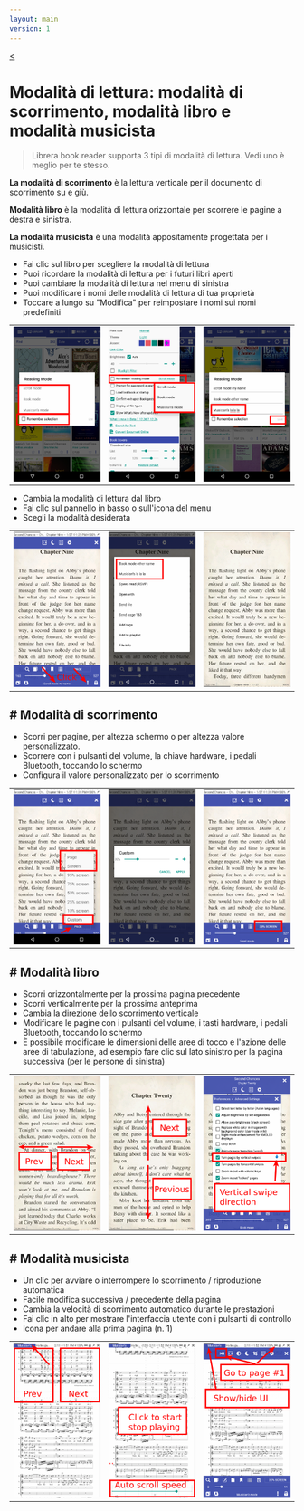 ```yaml
---
layout: main
version: 1
---
```

[<](/wiki/faq/it)

# Modalità di lettura: modalità di scorrimento, modalità libro e modalità musicista

> Librera book reader supporta 3 tipi di modalità di lettura. Vedi uno è meglio per te stesso.

**La modalità di scorrimento** è la lettura verticale per il documento di scorrimento su e giù.

**Modalità libro** è la modalità di lettura orizzontale per scorrere le pagine a destra e sinistra.

**La modalità musicista** è una modalità appositamente progettata per i musicisti.

* Fai clic sul libro per scegliere la modalità di lettura
* Puoi ricordare la modalità di lettura per i futuri libri aperti
* Puoi cambiare la modalità di lettura nel menu di sinistra
* Puoi modificare i nomi delle modalità di lettura di tua proprietà
* Toccare a lungo su &quot;Modifica&quot; per reimpostare i nomi sui nomi predefiniti

||||
|-|-|-|
|![](1.png)|![](2.png)|![](3.png)|

* Cambia la modalità di lettura dal libro
* Fai clic sul pannello in basso o sull'icona del menu
* Scegli la modalità desiderata

||||
|-|-|-|
|![](4.png)|![](5.png)|![](6.png)|

## # Modalità di scorrimento

* Scorri per pagine, per altezza schermo o per altezza valore personalizzato.
* Scorrere con i pulsanti del volume, la chiave hardware, i pedali Bluetooth, toccando lo schermo
* Configura il valore personalizzato per lo scorrimento

||||
|-|-|-|
|![](7.png)|![](8.png)|![](9.png)|


## # Modalità libro
* Scorri orizzontalmente per la prossima pagina precedente
* Scorri verticalmente per la prossima anteprima
* Cambia la direzione dello scorrimento verticale
* Modificare le pagine con i pulsanti del volume, i tasti hardware, i pedali Bluetooth, toccando lo schermo
* È possibile modificare le dimensioni delle aree di tocco e l'azione delle aree di tabulazione, ad esempio fare clic sul lato sinistro per la pagina successiva (per le persone di sinistra)

||||
|-|-|-|
|![](10.png)|![](11.png)|![](12.png)|

## # Modalità musicista
* Un clic per avviare o interrompere lo scorrimento / riproduzione automatica
* Facile modifica successiva / precedente della pagina
* Cambia la velocità di scorrimento automatico durante le prestazioni
* Fai clic in alto per mostrare l'interfaccia utente con i pulsanti di controllo
* Icona per andare alla prima pagina (n. 1)

||||
|-|-|-|
|![](13.png)|![](14.png)|![](15.png)|

